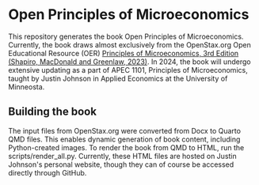 # Open Principles of Microeconomics

This repository generates the book Open Principles of Microeconomics. Currently, the book draws almost exclusively from the OpenStax.org Open Educational Resource (OER) [Principles of Microeconomics, 3rd Edition (Shapiro, MacDonald and Greenlaw, 2023)](https://openstax.org/details/books/principles-microeconomics-3e). In 2024, the book will undergo extensive updating as a part of APEC 1101, Principles of Microeconomics, taught by Justin Johnson in Applied Economics at the University of Minneosta.

## Building the book

The input files from OpenStax.org were converted from Docx to Quarto QMD files. This enables dynamic generation of book content, including Python-created images. To render the book from QMD to HTML, run the scripts/render_all.py. Currently, these HTML files are hosted on Justin Johnson's personal website, though they can of course be accessed directly through GitHub.